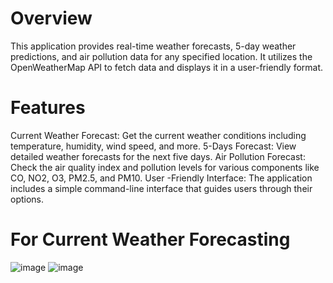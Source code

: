 # Overview
This application provides real-time weather forecasts, 5-day weather predictions, and air pollution data for any specified location. It utilizes the OpenWeatherMap API to fetch data and displays it in a user-friendly format.

# Features
Current Weather Forecast: Get the current weather conditions including temperature, humidity, wind speed, and more.
5-Days Forecast: View detailed weather forecasts for the next five days.
Air Pollution Forecast: Check the air quality index and pollution levels for various components like CO, NO2, O3, PM2.5, and PM10.
User -Friendly Interface: The application includes a simple command-line interface that guides users through their options.
# For Current Weather Forecasting
![image](https://github.com/user-attachments/assets/e8efa5e4-ff88-4376-a904-4a27a45050aa)
![image](https://github.com/user-attachments/assets/7121ecc3-e80d-4a47-89c0-ef42c776c005)


